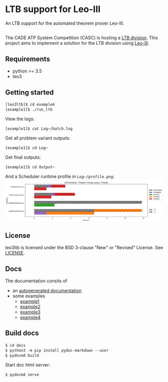 # LTB support for Leo-III
An LTB support for the automated theorem prover Leo-III.

## 
The CADE ATP System Competition (CASC) is hosting a [LTB division](http://tptp.org/CASC/27/Design.html#Divisions). This project
aims to implement a solution for the LTB division using [Leo-III](http://page.mi.fu-berlin.de/lex/leo3/).

## Requirements
* python >= 3.5
* leo3

## Getting started
```
[leo3ltb]$ cd example4
[example1]$ ./run_ltb
```

View the logs:
```
[example1]$ cat Log~/batch.log
```

Get all problem variant outputs:
```
[example1]$ cd Log~
```

Get final outputs:
```
[example1]$ cd Output~
```

And a Scheduler runtime profile in ```Log~/profile.png```:
![Runtime Profile](docs/profile.png)

## License
leo3ltb is licensed under the BSD 3-clause "New" or "Revised" License. See [LICENSE](LICENSE).

## Docs
The documentation consits of 
* an [autogenerated documentation](/docs/index.md)
* some examples
    - [example1](/example1)
    - [example2](/example2)
    - [example3](/example3)
    - [example4](/example4)

## Build docs
```
$ cd docs
$ python3 -m pip install pydoc-markdown --user
$ pydocmd build
```

Start doc html server:
```
$ pydocmd serve
```
